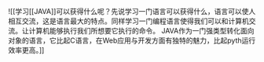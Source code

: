 ![[学习[[JAVA]]可以获得什么呢？先说学习一门语言可以获得什么，语言可以使人相互交流，这是语言最大的特点。同样学习一门编程语言使得我们可以和计算机交流。让计算机能够执行我们所想要它执行的命令。
JAVA作为一门强类型转化面向对象的语言，它比起C语言，在Web应用与开发方面有独特的魅力，比起pyth运行效率更高。]]